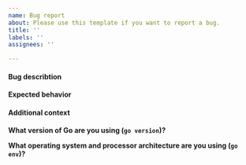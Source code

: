 ```yaml
---
name: Bug report
about: Please use this template if you want to report a bug.
title: ''
labels: ''
assignees: ''

---
```


#### Bug describtion
<!--
If possible, provide a recipe for reproducing the error.
Ideally provide a code snippet that shows the bug.
-->

#### Expected behavior
<!-- A clear and concise description of what you expected to happen. -->

#### Additional context

**What version of Go are you using (`go version`)?**

**What operating system and processor architecture are you using (`go env`)?**
